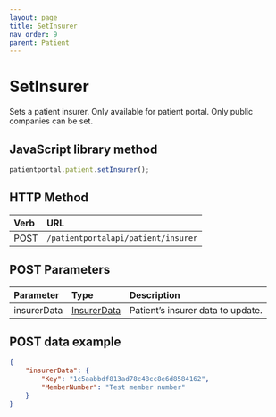 ```yaml
---
layout: page
title: SetInsurer
nav_order: 9
parent: Patient
---
```


# SetInsurer

Sets a patient insurer. Only available for patient portal. Only public companies can be set.

## JavaScript library method

```javascript
patientportal.patient.setInsurer();
```

## HTTP Method

| Verb | URL                                               |
|:-----|:--------------------------------------------------|
| POST | `/patientportalapi/patient/insurer` |

## POST Parameters

| Parameter | Type   | Description                                                 |
|:----------|:-------|:------------------------------------------------------------|
| insurerData | [InsurerData](../objects-and-data-types/insurerdata) | Patient’s insurer data to update. |

## POST data example

```json
{
    "insurerData": {
        "Key": "1c5aabbdf813ad78c48cc8e6d8584162",
        "MemberNumber": "Test member number"
    }
}
```

